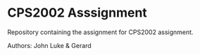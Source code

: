 # CPS2002 Asssignment
Repository containing the assignment for CPS2002 assignment.

Authors: John Luke & Gerard

